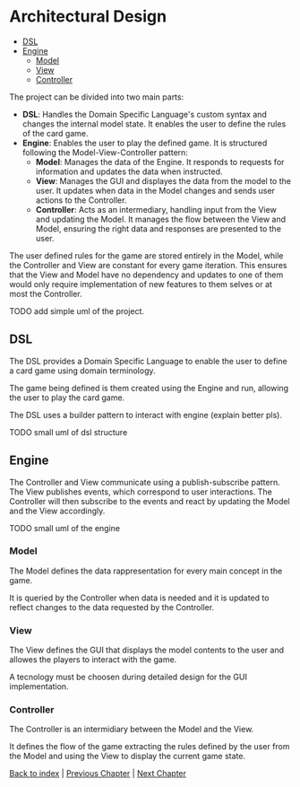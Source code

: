 # Architectural Design

- [DSL](#dsl)
- [Engine](#engine)
  - [Model](#model)
  - [View](#view)
  - [Controller](#controller)

The project can be divided into two main parts:

- **DSL**: Handles the Domain Specific Language's custom syntax and changes the internal model state. It enables the user to define the rules of the card game.
- **Engine**: Enables the user to play the defined game. It is structured following the Model-View-Controller pattern:
  - **Model**: Manages the data of the Engine. It responds to requests for information and updates the data when instructed.
  - **View**: Manages the GUI and displayes the data from the model to the user. It updates when data in the Model changes and sends user actions to the Controller.
  - **Controller**: Acts as an intermediary, handling input from the View and updating the Model. It manages the flow between the View and Model, ensuring the right data and responses are presented to the user.

The user defined rules for the game are stored entirely in the Model, while the Controller and View are constant for every game iteration. This ensures that the View and Model have no dependency and updates to one of them would only require implementation of new features to them selves or at most the Controller.

TODO add simple uml of the project.

## DSL

The DSL provides a Domain Specific Language to enable the user to define a card game using domain terminology.

The game being defined is them created using the Engine and run, allowing the user to play the card game.

The DSL uses a builder pattern to interact with engine (explain better pls).

TODO small uml of dsl structure

## Engine

The Controller and View communicate using a publish-subscribe pattern. The View publishes events, which correspond to user interactions. The Controller will then subscribe to the events and react by updating the Model and the View accordingly.

TODO small uml of the engine

### Model

The Model defines the data rappresentation for every main concept in the game.

It is queried by the Controller when data is needed and it is updated to reflect changes to the data requested by the Controller.

### View

The View defines the GUI that displays the model contents to the user and allowes the players to interact with the game.

A tecnology must be choosen during detailed design for the GUI implementation.

### Controller

The Controller is an intermidiary between the Model and the View.

It defines the flow of the game extracting the rules defined by the user from the Model and using the View to display the current game state.

[Back to index](../index.md) |
[Previous Chapter](../3_requirements/index.md) |
[Next Chapter](../5_detailed_design/index.md)
